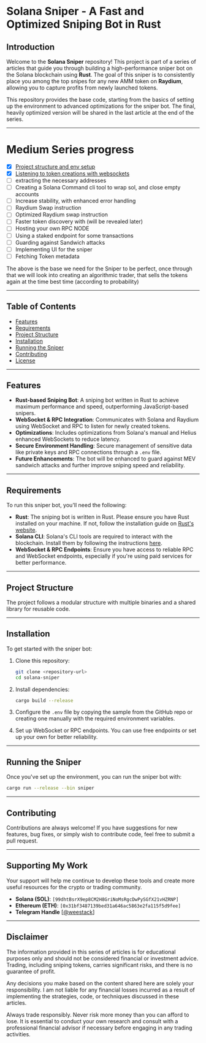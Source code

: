 # Solana Sniper - A Fast and Optimized Sniping Bot in Rust

## Introduction
Welcome to the **Solana Sniper** repository! This project is part of a series of articles that guide you through building a high-performance sniper bot on the Solana blockchain using **Rust**. The goal of this sniper is to consistently place you among the top snipes for any new AMM token on **Raydium**, allowing you to capture profits from newly launched tokens.

This repository provides the base code, starting from the basics of setting up the environment to advanced optimizations for the sniper bot. The final, heavily optimized version will be shared in the last article at the end of the series.

---
# Medium Series progress

- [x] [Project structure and env setup](https://medium.com/@weestack/writing-a-raydium-sniper-in-rust-f892ce90ca69)
- [x] [Listening to token creations with websockets](https://medium.com/@weestack/building-a-lightning-fast-solana-sniper-bot-ec11dc5f2bff)
- [ ] extracting the necessary addresses
- [ ] Creating a Solana Command cli tool to wrap sol, and close empty accounts
- [ ] Increase stability, with enhanced error handling
- [ ] Raydium Swap instruction
- [ ] Optimized Raydium swap instruction
- [ ] Faster token discovery with (will be revealed later)
- [ ] Hosting your own RPC NODE
- [ ] Using a staked endpoint for some transactions
- [ ] Guarding against Sandwich attacks
- [ ] Implementing UI for the sniper
- [ ] Fetching Token metadata

The above is the base we need for the Sniper to be perfect, once through that we will look into creating an algorithmic trader, that sells the tokens again at the time best time (according to probability)

---

## Table of Contents
- [Features](#features)
- [Requirements](#requirements)
- [Project Structure](#project-structure)
- [Installation](#installation)
- [Running the Sniper](#running-the-sniper)
- [Contributing](#contributing)
- [License](#license)

---

## Features
- **Rust-based Sniping Bot**: A sniping bot written in Rust to achieve maximum performance and speed, outperforming JavaScript-based snipers.
- **WebSocket & RPC Integration**: Communicates with Solana and Raydium using WebSocket and RPC to listen for newly created tokens.
- **Optimizations**: Includes optimizations from Solana's manual and Helius enhanced WebSockets to reduce latency.
- **Secure Environment Handling**: Secure management of sensitive data like private keys and RPC connections through a `.env` file.
- **Future Enhancements**: The bot will be enhanced to guard against MEV sandwich attacks and further improve sniping speed and reliability.

---

## Requirements
To run this sniper bot, you'll need the following:
- **Rust**: The sniping bot is written in Rust. Please ensure you have Rust installed on your machine. If not, follow the installation guide on [Rust's website](https://www.rust-lang.org/tools/install).
- **Solana CLI**: Solana's CLI tools are required to interact with the blockchain. Install them by following the instructions [here](https://docs.solana.com/cli/install-solana-cli-tools).
- **WebSocket & RPC Endpoints**: Ensure you have access to reliable RPC and WebSocket endpoints, especially if you're using paid services for better performance.

---

## Project Structure
The project follows a modular structure with multiple binaries and a shared library for reusable code.

---

## Installation

To get started with the sniper bot:

1. Clone this repository:
    ```bash
    git clone <repository-url>
    cd solana-sniper
    ```

2. Install dependencies:
    ```bash
    cargo build --release
    ```

3. Configure the `.env` file by copying the sample from the GitHub repo or creating one manually with the required environment variables.

4. Set up WebSocket or RPC endpoints. You can use free endpoints or set up your own for better reliability.

---

## Running the Sniper

Once you've set up the environment, you can run the sniper bot with:

```bash
cargo run --release --bin sniper
```

---

## Contributing

Contributions are always welcome! If you have suggestions for new features, bug fixes, or simply wish to contribute code, feel free to submit a pull request.

---

## Supporting My Work

Your support will help me continue to develop these tools and create more useful resources for the crypto or trading community.

- **Solana (SOL)**: `[99dhtBsrX9ep8CM2H8GriNoMsRgcDwPySGfX21vHZRNP]`
- **Ethereum (ETH)**: `[0x31bf3487139bed31a646ac5863e2fa115f5d9fee]`
- **Telegram Handle** [[@weestack](https://t.me/weestack)]

---
## Disclaimer
The information provided in this series of articles is for educational purposes only and should not be considered financial or investment advice. Trading, including sniping tokens, carries significant risks, and there is no guarantee of profit.

Any decisions you make based on the content shared here are solely your responsibility. I am not liable for any financial losses incurred as a result of implementing the strategies, code, or techniques discussed in these articles.

Always trade responsibly. Never risk more money than you can afford to lose. It is essential to conduct your own research and consult with a professional financial advisor if necessary before engaging in any trading activities.
